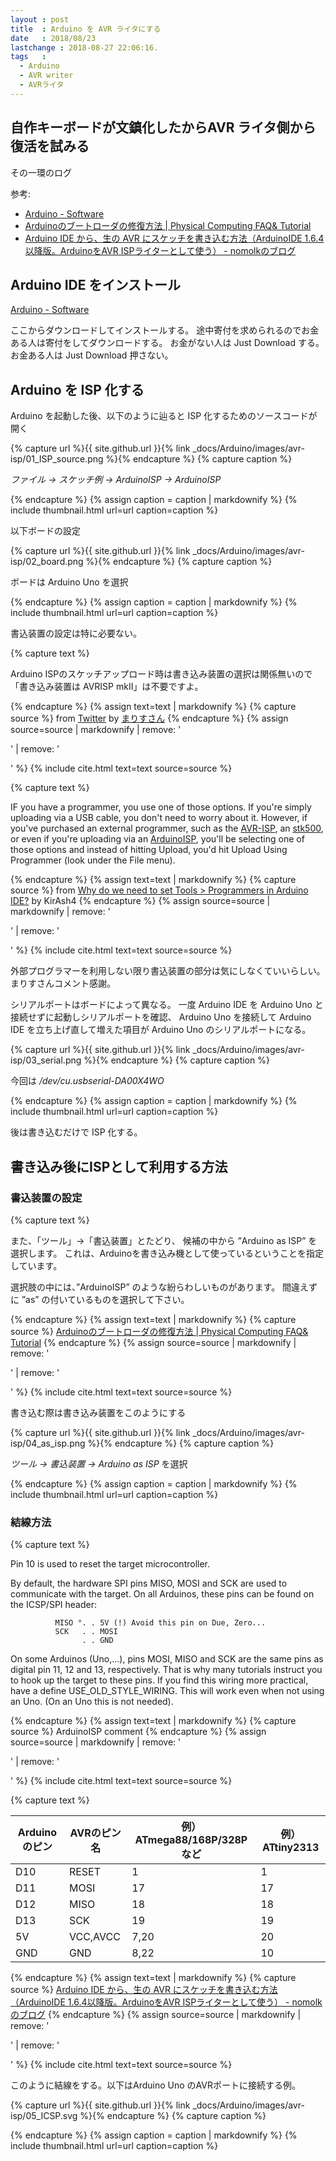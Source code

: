```yaml
---
layout : post
title  : Arduino を AVR ライタにする
date   : 2018/08/23
lastchange : 2018-08-27 22:06:16.
tags   :
  - Arduino
  - AVR writer
  - AVRライタ
---
```


## 自作キーボードが文鎮化したからAVR ライタ側から復活を試みる

その一環のログ

参考:

* [Arduino - Software](https://www.arduino.cc/en/main/software)
* [Arduinoのブートローダの修復方法 \| Physical Computing FAQ& Tutorial](https://physical-computing-lab.net/arduino/learn_arduino_bootloader_install.html)
* [Arduino IDE から、生の AVR にスケッチを書き込む方法（ArduinoIDE 1.6.4以降版。ArduinoをAVR ISPライターとして使う） - nomolkのブログ](http://nomolk.hatenablog.com/entry/2016/06/21/001322)


## Arduino IDE をインストール

[Arduino - Software](https://www.arduino.cc/en/main/software)

ここからダウンロードしてインストールする。
途中寄付を求められるのでお金ある人は寄付をしてダウンロードする。
お金がない人は Just Download する。
お金ある人は Just Download 押さない。

## Arduino を ISP 化する

Arduino を起動した後、以下のように辿ると ISP 化するためのソースコードが開く

{% capture url %}{{ site.github.url }}{% link _docs/Arduino/images/avr-isp/01_ISP_source.png %}{% endcapture %}
{% capture caption %}

_ファイル -> スケッチ例 -> ArduinoISP -> ArduinoISP_

{% endcapture %}
{% assign caption = caption | markdownify %}
{% include thumbnail.html url=url caption=caption %}




以下ボードの設定

{% capture url %}{{ site.github.url }}{% link _docs/Arduino/images/avr-isp/02_board.png %}{% endcapture %}
{% capture caption %}

ボードは Arduino Uno を選択

{% endcapture %}
{% assign caption = caption | markdownify %}
{% include thumbnail.html url=url caption=caption %}


書込装置の設定は特に必要ない。

{% capture text %}

Arduino ISPのスケッチアップロード時は書き込み装置の選択は関係無いので
「書き込み装置は AVRISP mkII」は不要ですよ。

{% endcapture %}
{% assign text=text | markdownify %}
{% capture source %}
from [Twitter](https://twitter.com/maris_HY/status/1032658939735732224) 
by [まりすさん](https://twitter.com/maris_HY)
{% endcapture %}
{% assign source=source | markdownify | remove: '<p>' | remove: '</p>' %}
{% include cite.html text=text source=source %}

{% capture text %}

IF you have a programmer, you use one of those options.
If you're simply uploading via a USB cable, you don't need to worry about it.
However, if you've purchased an external programmer, such as the [AVR-ISP](https://www.google.com/search?q=avr-isp),
an [stk500](https://www.google.com/search?q=stk500), 
or even if you're uploading via an [ArduinoISP](https://www.arduino.cc/en/Tutorial/ArduinoISP), 
you'll be selecting one of those options and instead of hitting Upload, 
you'd hit Upload Using Programmer (look under the File menu).

{% endcapture %}
{% assign text=text | markdownify %}
{% capture source %}
from [Why do we need to set Tools > Programmers in Arduino IDE?](http://forum.arduino.cc/index.php?topic=163185.msg1219060#msg1219060)
by KirAsh4
{% endcapture %}
{% assign source=source | markdownify | remove: '<p>' | remove: '</p>' %}
{% include cite.html text=text source=source %}

外部プログラマーを利用しない限り書込装置の部分は気にしなくていいらしい。まりすさんコメント感謝。


シリアルポートはボードによって異なる。
一度 Arduino IDE を Arduino Uno と接続せずに起動しシリアルポートを確認、
Arduino Uno を接続して Arduino IDE を立ち上げ直して増えた項目が Arduino Uno のシリアルポートになる。

{% capture url %}{{ site.github.url }}{% link _docs/Arduino/images/avr-isp/03_serial.png %}{% endcapture %}
{% capture caption %}

今回は _/dev/cu.usbserial-DA00X4WO_

{% endcapture %}
{% assign caption = caption | markdownify %}
{% include thumbnail.html url=url caption=caption %}

後は書き込むだけで ISP 化する。


## 書き込み後にISPとして利用する方法

### 書込装置の設定

{% capture text %}

また、「ツール」→「書込装置」とたどり、
候補の中から ”Arduino as ISP” を選択します。
これは、Arduinoを書き込み機として使っているということを指定しています。

選択肢の中には、”ArduinoISP” のような紛らわしいものがあります。
間違えずに ”as” の付いているものを選択して下さい。

{% endcapture %}
{% assign text=text | markdownify %}
{% capture source %}
[Arduinoのブートローダの修復方法 \| Physical Computing FAQ& Tutorial](https://physical-computing-lab.net/arduino/learn_arduino_bootloader_install.html)
{% endcapture %}
{% assign source=source | markdownify | remove: '<p>' | remove: '</p>' %}
{% include cite.html text=text source=source %}

書き込む際は書き込み装置をこのようにする

{% capture url %}{{ site.github.url }}{% link _docs/Arduino/images/avr-isp/04_as_isp.png %}{% endcapture %}
{% capture caption %}

_ツール -> 書込装置 -> Arduino as ISP_ を選択

{% endcapture %}
{% assign caption = caption | markdownify %}
{% include thumbnail.html url=url caption=caption %}



### 結線方法

{% capture text %}

Pin 10 is used to reset the target microcontroller.

By default, the hardware SPI pins MISO, MOSI and SCK are used to communicate
with the target. On all Arduinos, these pins can be found
on the ICSP/SPI header:

              MISO °. . 5V (!) Avoid this pin on Due, Zero...
              SCK   . . MOSI
                    . . GND

On some Arduinos (Uno,...), pins MOSI, MISO and SCK are the same pins as
digital pin 11, 12 and 13, respectively. That is why many tutorials instruct
you to hook up the target to these pins. If you find this wiring more
practical, have a define USE_OLD_STYLE_WIRING. This will work even when not
using an Uno. (On an Uno this is not needed).

{% endcapture %}
{% assign text=text | markdownify %}
{% capture source %}
ArduinoISP comment
{% endcapture %}
{% assign source=source | markdownify | remove: '<p>' | remove: '</p>' %}
{% include cite.html text=text source=source %}


{% capture text %}

| Arduinoのピン | AVRのピン名 | 例）ATmega88/168P/328Pなど | 例）ATtiny2313 |
|---------------|-------------|----------------------------|----------------|
| D10           | RESET       | 1                          | 1              |
| D11           | MOSI        | 17                         | 17             |
| D12           | MISO        | 18                         | 18             |
| D13           | SCK         | 19                         | 19             |
| 5V            | VCC,AVCC    | 7,20                       | 20             |
| GND           | GND         | 8,22                       | 10             |

{% endcapture %}
{% assign text=text | markdownify %}
{% capture source %}
[Arduino IDE から、生の AVR にスケッチを書き込む方法（ArduinoIDE 1.6.4以降版。ArduinoをAVR ISPライターとして使う） - nomolkのブログ](http://nomolk.hatenablog.com/entry/2016/06/21/001322)
{% endcapture %}
{% assign source=source | markdownify | remove: '<p>' | remove: '</p>' %}
{% include cite.html text=text source=source %}


このように結線をする。以下はArduino Uno のAVRポートに接続する例。

{% capture url %}{{ site.github.url }}{% link _docs/Arduino/images/avr-isp/05_ICSP.svg %}{% endcapture %}
{% capture caption %}

{% endcapture %}
{% assign caption = caption | markdownify %}
{% include thumbnail.html url=url caption=caption %}




